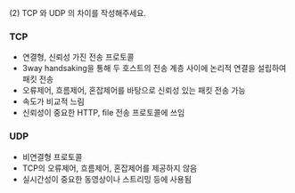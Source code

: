 
(2) TCP 와 UDP 의 차이를 작성해주세요.

### TCP
- 연결형, 신뢰성 가진 전송 프로토콜
- 3way handsaking을 통해 두 호스트의 전송 계층 사이에 논리적 연결을 설립하여 패킷 전송
- 오류제어, 흐름제어, 혼잡제어를 바탕으로 신뢰성 있는 패킷 전송 가능
- 속도가 비교적 느림
- 신뢰성이 중요한 HTTP, file 전송 프로토콜에 쓰임

### UDP
- 비연결형 프로토콜
- TCP의 오류제어, 흐름제어, 혼잡제어를 제공하지 않음
- 실시간성이 중요한 동영상이나 스트리밍 등에 사용됨
